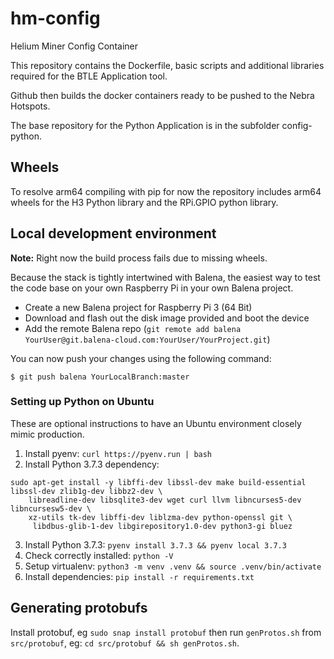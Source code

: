 # hm-config
Helium Miner Config Container

This repository contains the Dockerfile, basic scripts  and additional libraries required for the BTLE Application tool.

Github then builds the docker containers ready to be pushed to the Nebra Hotspots.

The base repository for the Python Application is in the subfolder config-python.

## Wheels
To resolve arm64 compiling with pip for now the repository includes arm64 wheels for the H3 Python library and the RPi.GPIO python library.

## Local development environment

**Note:** Right now the build process fails due to missing wheels.

Because the stack is tightly intertwined with Balena, the easiest way to test the code base on your own Raspberry Pi in your own Balena project.

* Create a new Balena project for Raspberry Pi 3 (64 Bit)
* Download and flash out the disk image provided and boot the device
* Add the remote Balena repo (`git remote add balena YourUser@git.balena-cloud.com:YourUser/YourProject.git`)

You can now push your changes using the following command:

```
$ git push balena YourLocalBranch:master
```

### Setting up Python on Ubuntu

These are optional instructions to have an Ubuntu environment closely mimic production.

1. Install pyenv: `curl https://pyenv.run | bash`
2. Install Python 3.7.3 dependency: 

```
sudo apt-get install -y libffi-dev libssl-dev make build-essential libssl-dev zlib1g-dev libbz2-dev \
    libreadline-dev libsqlite3-dev wget curl llvm libncurses5-dev libncursesw5-dev \
    xz-utils tk-dev libffi-dev liblzma-dev python-openssl git \
     libdbus-glib-1-dev libgirepository1.0-dev python3-gi bluez
```
3. Install Python 3.7.3: `pyenv install 3.7.3 && pyenv local 3.7.3`
4. Check correctly installed: `python -V`
5. Setup virtualenv: `python3 -m venv .venv && source .venv/bin/activate`
6. Install dependencies: `pip install -r requirements.txt`

## Generating protobufs

Install protobuf, eg `sudo snap install protobuf` then run `genProtos.sh` from `src/protobuf`, eg: `cd src/protobuf && sh genProtos.sh`.
